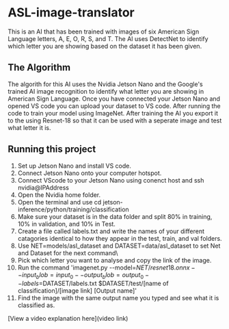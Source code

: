 # ASL-image-translator
This is an AI that has been trained with images of six American Sign Language letters, A, E, O, R, S, and T. The AI uses DetectNet to identify
which letter you are showing based on the dataset it has been given.



## The Algorithm
The algorith for this AI uses the Nvidia Jetson Nano and the Google's trained AI image recognition to identify what letter you are showing in American Sign Language.
Once you have connected your Jetson Nano and opened VS code you can upload your dataset to VS code. After running the code to train your model using ImageNet. After training the AI you export it to the using Resnet-18 so that it can be used with a seperate image and test what letter it is. 


## Running this project

1. Set up Jetson Nano and install VS code.
2. Connect Jetson Nano onto your computer hotspot.
3. Connect VScode to your Jetson Nano using conenct host and ssh nvidia@IPAddress
4. Open the Nvidia home folder.
5. Open the terminal and use cd jetson-inference/python/training/classification
6. Make sure your dataset is in the data folder and split 80% in training, 10% in validation, and 10% in Test.
7. Create a file called labels.txt and write the names of your different catagories identical to how they appear in the test, train, and val folders.
8. Use NET=models/asl_dataset and DATASET=data/asl_dataset to set Net and Dataset for the next command\
9. Pick which letter you want to analyse and copy the link of the image.
10. Run the command 'imagenet.py --model=$NET/resnet18.onnx --input_blob=input_0 --output_blob=output_0 --labels=$DATASET/labels.txt $DATASET/test/[name of classification]/[image link] [Output name]'
11. Find the image with the same output name you typed and see what it is classified as.

[View a video explanation here](video link)

